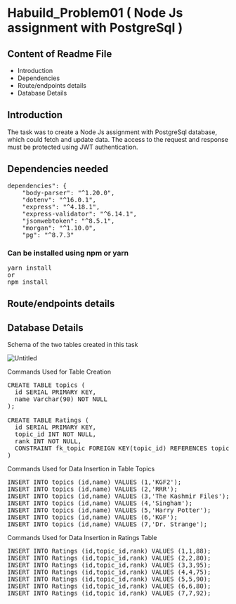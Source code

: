 # Habuild_Problem01 ( Node Js assignment with PostgreSql )

## Content of Readme File
- Introduction
- Dependencies
- Route/endpoints details
- Database Details


## Introduction
 The task was to create a Node Js assignment with PostgreSql database, which could fetch and update data. The access to the request and response must be protected using JWT authentication.

## Dependencies needed
<pre>
dependencies": {
    "body-parser": "^1.20.0",
    "dotenv": "^16.0.1",
    "express": "^4.18.1",
    "express-validator": "^6.14.1",
    "jsonwebtoken": "^8.5.1",
    "morgan": "^1.10.0",
    "pg": "^8.7.3" 
</pre>
### Can be installed using npm or yarn
<pre>
yarn install
or
npm install
</pre>

## Route/endpoints details

## Database Details
Schema of the two tables created in this task

![Untitled](https://user-images.githubusercontent.com/61858752/170113363-cb6835cf-cea5-461b-b0c5-c8cba51e559f.png)

Commands Used for Table Creation
<pre>
CREATE TABLE topics (
  id SERIAL PRIMARY KEY,
  name Varchar(90) NOT NULL
);

CREATE TABLE Ratings (
  id SERIAL PRIMARY KEY,
  topic_id INT NOT NULL,
  rank INT NOT NULL,
  CONSTRAINT fk_topic FOREIGN KEY(topic_id) REFERENCES topics(id)
)
</pre>

Commands Used for Data Insertion in Table Topics
<pre>
INSERT INTO topics (id,name) VALUES (1,'KGF2');
INSERT INTO topics (id,name) VALUES (2,'RRR');
INSERT INTO topics (id,name) VALUES (3,'The Kashmir Files');
INSERT INTO topics (id,name) VALUES (4,'Singham');
INSERT INTO topics (id,name) VALUES (5,'Harry Potter');
INSERT INTO topics (id,name) VALUES (6,'KGF');
INSERT INTO topics (id,name) VALUES (7,'Dr. Strange');
</pre>

Commands Used for Data Insertion in Ratings Table
<pre>
INSERT INTO Ratings (id,topic_id,rank) VALUES (1,1,88);
INSERT INTO Ratings (id,topic_id,rank) VALUES (2,2,80);
INSERT INTO Ratings (id,topic_id,rank) VALUES (3,3,95);
INSERT INTO Ratings (id,topic_id,rank) VALUES (4,4,75);
INSERT INTO Ratings (id,topic_id,rank) VALUES (5,5,90);
INSERT INTO Ratings (id,topic_id,rank) VALUES (6,6,80);
INSERT INTO Ratings (id,topic_id,rank) VALUES (7,7,92);
</pre>
